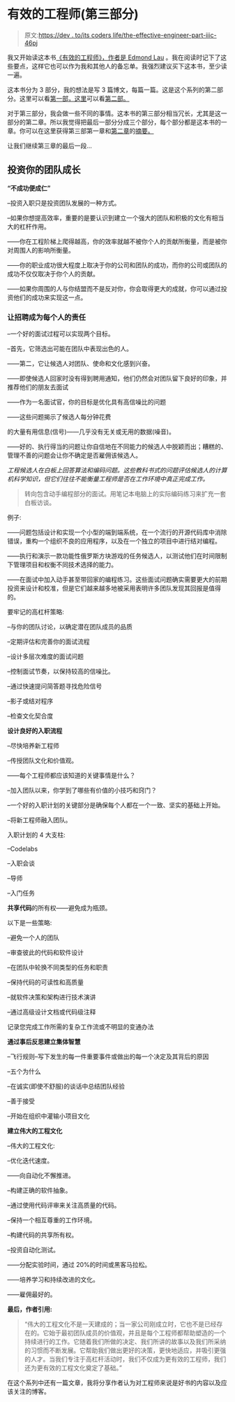# 有效的工程师(第三部分)

> 原文:[https://dev . to/its coders life/the-effective-engineer-part-iiic-46pj](https://dev.to/itscoderslife/the-effective-engineer-part-iiic-46pj)

我又开始读这本书[《有效的工程师》，作者是 Edmond Lau](https://www.amazon.com/Effective-Engineer-Engineering-Disproportionate-Meaningful/dp/0996128107/ref=sr_1_1?keywords=the+effective+engineer+by+edmond+lau&qid=1554741721&s=gateway&sr=8-1) 。我在阅读时记下了这些要点，这样它也可以作为我和其他人的备忘单。我强烈建议买下这本书，至少读一遍。

这本书分为 3 部分，我的想法是写 3 篇博文，每篇一篇。这是这个系列的第二部分。这里可以看[第一部，这里](https://dev.to/itscoderslife/the-effective-engineer-series-part-i-1kp4)可以看[第二部。](https://dev.to/itscoderslife/the-effective-engineer-part-ii-382a)

对于第三部分，我会做一些不同的事情。这本书的第三部分相当冗长，尤其是这一部分的第二章。所以我觉得把最后一部分分成三个部分，每个部分都是这本书的一章。你可以在这里获得第三部第一章和[第二章](https://dev.to/itscoderslife/the-effective-engineer-part-iiib-2obn)的[摘要。](https://dev.to/itscoderslife/the-effective-engineer-part-iiia-1ieb)

让我们继续第三章的最后一段...

## [](#invest-in-your-teams-growth)**投资你的团队成长**

**“不成功便成仁”**

–投资入职只是投资团队发展的一种方式。

–如果你想提高效率，重要的是要认识到建立一个强大的团队和积极的文化有相当大的杠杆作用。

——你在工程阶梯上爬得越高，你的效率就越不被你个人的贡献所衡量，而是被你对周围人的影响所衡量。

——你的职业成功很大程度上取决于你的公司和团队的成功，而你的公司或团队的成功不仅仅取决于你个人的贡献。

——如果你周围的人与你结盟而不是反对你，你会取得更大的成就，你可以通过投资他们的成功来实现这一点。

### [](#make-hiring-everyones-responsibility)让招聘成为每个人的责任

–一个好的面试过程可以实现两个目标。

–首先，它筛选出可能在团队中表现出色的人。

——第二，它让候选人对团队、使命和文化感到兴奋。

——即使候选人回家时没有得到聘用通知，他们仍然会对团队留下良好的印象，并推荐他们的朋友去面试

——作为一名面试官，你的目标是优化具有高信噪比的问题

——这些问题揭示了候选人每分钟花费

的大量有用信息(信号)——几乎没有无关或无用的数据(噪音)。

——好的、执行得当的问题让你自信地在不同能力的候选人中脱颖而出；糟糕的、管理不善的问题会让你不确定是否雇佣该候选人。

*工程候选人在白板上回答算法和编码问题。这些教科书式的问题评估候选人的计算机科学知识，但它们往往不能衡量工程师是否在工作环境中真正完成工作。*

> 转向包含动手编程部分的面试。用笔记本电脑上的实际编码练习来扩充一套白板访谈。

例子:

——问题包括设计和实现一个小型的端到端系统，在一个流行的开源代码库中消除错误，重构一个组织不良的应用程序，以及在一个独立的项目中进行结对编程。

——执行和演示一款功能性俄罗斯方块游戏的任务候选人，以测试他们在时间限制下管理项目和权衡不同技术选择的能力。

——在面试中加入动手甚至带回家的编程练习。这些面试问题确实需要更大的前期投资来设计和校准，但是它们越来越多地被采用表明许多团队发现其回报是值得的。

要牢记的高杠杆策略:

–与你的团队讨论，以确定潜在团队成员的品质

–定期评估和完善你的面试流程

–设计多层次难度的面试问题

–控制面试节奏，以保持较高的信噪比。

–通过快速提问简答题寻找危险信号

–影子或结对程序

–检查文化契合度

**设计良好的入职流程**

–尽快培养新工程师

–传授团队文化和价值观。

——每个工程师都应该知道的关键事情是什么？

–加入团队以来，你学到了哪些有价值的小技巧和窍门？

–一个好的入职计划的关键部分是确保每个人都在一个一致、坚实的基础上开始。

–将新工程师融入团队。

入职计划的 4 大支柱:

–Codelabs

–入职会谈

–导师

–入门任务

**共享代码**的所有权——避免成为瓶颈。

以下是一些策略:

–避免一个人的团队

–审查彼此的代码和软件设计

–在团队中轮换不同类型的任务和职责

–保持代码的可读性和高质量

–就软件决策和架构进行技术演讲

–通过高级设计文档或代码级注释

记录您完成工作所需的复杂工作流或不明显的变通办法

**通过事后反思建立集体智慧**

–飞行规则–写下发生的每一件重要事件或做出的每一个决定及其背后的原因

–五个为什么

–在诚实(即使不舒服)的谈话中总结团队经验

–善于接受

–开始在组织中灌输小项目文化

**建立伟大的工程文化**

–伟大的工程文化:

–优化迭代速度。

——向自动化不懈推进。

–构建正确的软件抽象。

–通过使用代码评审来关注高质量的代码。

–保持一个相互尊重的工作环境。

–构建代码的共享所有权。

–投资自动化测试。

——分配实验时间，通过 20%的时间或黑客马拉松。

——培养学习和持续改进的文化。

——雇佣最好的。

**最后，作者引用:**

> “伟大的工程文化不是一天建成的；当一家公司刚成立时，它也不是已经存在的。它始于最初团队成员的价值观，并且是每个工程师都帮助塑造的一个持续进行的工作。它随着我们所做的决定、我们所讲的故事以及我们所采纳的习惯而不断发展。它帮助我们做出更好的决策，更快地适应，并吸引更强的人才。当我们专注于高杠杆活动时，我们不仅成为更有效的工程师，我们还为更有效的工程文化奠定了基础。”

在这个系列中还有一篇文章，我将分享作者认为对工程师来说是好书的内容以及应该关注的博客。